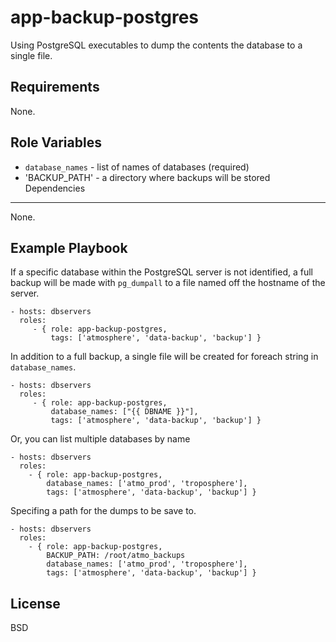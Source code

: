 app-backup-postgres
===================

Using PostgreSQL executables to dump the contents the database to a single file.

Requirements
------------

None.

Role Variables
--------------

- `database_names` - list of names of databases (required)
- 'BACKUP_PATH' - a directory where backups will be stored
Dependencies
------------

None.

Example Playbook
----------------

If a specific database within the PostgreSQL server is not identified, a full backup will be made with `pg_dumpall` to a file named off the hostname of the server.

    - hosts: dbservers
      roles:
         - { role: app-backup-postgres,
             tags: ['atmosphere', 'data-backup', 'backup'] }

In addition to a full backup, a single file will be created for foreach string in `database_names`.

    - hosts: dbservers
      roles:
         - { role: app-backup-postgres,
             database_names: ["{{ DBNAME }}"],
             tags: ['atmosphere', 'data-backup', 'backup'] }

Or, you can list multiple databases by name

    - hosts: dbservers
      roles:
        - { role: app-backup-postgres,
            database_names: ['atmo_prod', 'troposphere'],
            tags: ['atmosphere', 'data-backup', 'backup'] }

Specifing a path for the dumps to be save to.

    - hosts: dbservers
      roles:
        - { role: app-backup-postgres,
            BACKUP_PATH: /root/atmo_backups
            database_names: ['atmo_prod', 'troposphere'],
            tags: ['atmosphere', 'data-backup', 'backup'] }

License
-------

BSD


